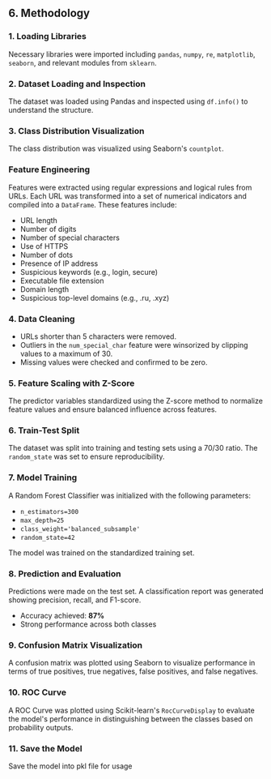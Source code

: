 ## 6. Methodology

### 1. Loading Libraries
Necessary libraries were imported including `pandas`, `numpy`, `re`, `matplotlib`, `seaborn`, and relevant modules from `sklearn`.

### 2. Dataset Loading and Inspection
The dataset was loaded using Pandas and inspected using `df.info()` to understand the structure.

### 3. Class Distribution Visualization
The class distribution was visualized using Seaborn's `countplot`.

### Feature Engineering
Features were extracted using regular expressions and logical rules from URLs. Each URL was transformed into a set of numerical indicators and compiled into a `DataFrame`. These features include:
- URL length
- Number of digits
- Number of special characters
- Use of HTTPS
- Number of dots
- Presence of IP address
- Suspicious keywords (e.g., login, secure)
- Executable file extension
- Domain length
- Suspicious top-level domains (e.g., .ru, .xyz)

### 4. Data Cleaning
- URLs shorter than 5 characters were removed.
- Outliers in the `num_special_char` feature were winsorized by clipping values to a maximum of 30.
- Missing values were checked and confirmed to be zero.

### 5. Feature Scaling with Z-Score
The predictor variables standardized using the Z-score method to normalize feature values and ensure balanced influence across features.

### 6. Train-Test Split
The dataset was split into training and testing sets using a 70/30 ratio. The `random_state` was set to ensure reproducibility.

### 7. Model Training
A Random Forest Classifier was initialized with the following parameters:
- `n_estimators=300`
- `max_depth=25`
- `class_weight='balanced_subsample'`
- `random_state=42`

The model was trained on the standardized training set.

### 8. Prediction and Evaluation
Predictions were made on the test set. A classification report was generated showing precision, recall, and F1-score.
- Accuracy achieved: **87%**
- Strong performance across both classes

### 9. Confusion Matrix Visualization
A confusion matrix was plotted using Seaborn to visualize performance in terms of true positives, true negatives, false positives, and false negatives.

### 10. ROC Curve
A ROC Curve was plotted using Scikit-learn's `RocCurveDisplay` to evaluate the model's performance in distinguishing between the classes based on probability outputs.
### 11. Save the Model
Save the model into pkl file for usage
